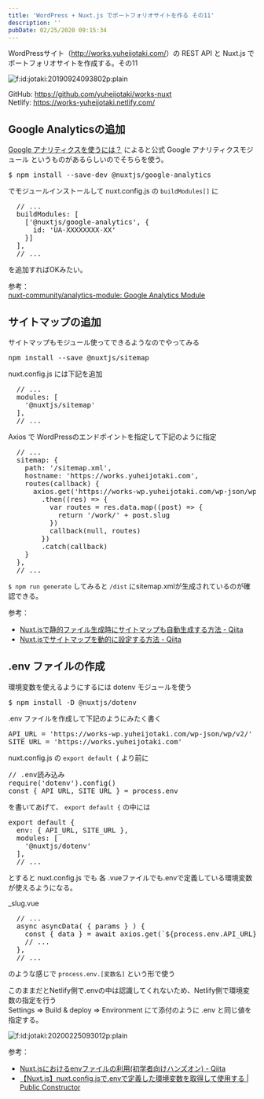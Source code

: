 ```yaml
---
title: 'WordPress + Nuxt.js でポートフォリオサイトを作る その11'
description: ''
pubDate: 02/25/2020 09:15:34
---
```


<p>WordPressサイト（<a href="http://works.yuheijotaki.com/">http://works.yuheijotaki.com/</a>）の REST API と Nuxt.js でポートフォリオサイトを作成する。その11</p>

<p><span itemscope itemtype="http://schema.org/Photograph"><img src="/images/hatena/20190924093802.png" alt="f:id:jotaki:20190924093802p:plain" title="f:id:jotaki:20190924093802p:plain" class="hatena-fotolife" itemprop="image"></span></p>

<p>GitHub: <a href="https://github.com/yuheijotaki/works-nuxt">https://github.com/yuheijotaki/works-nuxt</a><br />
Netlify: <a href="https://works-yuheijotaki.netlify.com/">https://works-yuheijotaki.netlify.com/</a></p>

<h2>Google Analyticsの追加</h2>

<p><a href="https://ja.nuxtjs.org/faq/google-analytics/">Google アナリティクスを使うには？</a> によると公式 Google アナリティクスモジュール というものがあるらしいのでそちらを使う。</p>

<pre class="code bash" data-lang="bash" data-unlink>$ npm install --save-dev @nuxtjs/google-analytics</pre>

<p>でモジュールインストールして nuxt.config.js の <code>buildModules[]</code> に</p>

<pre class="code lang-javascript" data-lang="javascript" data-unlink>  <span class="synComment">// ...</span>
  buildModules: <span class="synIdentifier">[</span>
    <span class="synIdentifier">[</span><span class="synConstant">'@nuxtjs/google-analytics'</span>, <span class="synIdentifier">{</span>
      id: <span class="synConstant">'UA-XXXXXXXX-XX'</span>
    <span class="synIdentifier">}]</span>
  <span class="synIdentifier">]</span>,
  <span class="synComment">// ...</span>
</pre>

<p>を追加すればOKみたい。</p>

<p>参考：<br />
<a href="https://github.com/nuxt-community/analytics-module">nuxt-community/analytics-module: Google Analytics Module</a></p>

<h2>サイトマップの追加</h2>

<p>サイトマップもモジュール使ってできるようなのでやってみる</p>

<pre class="code bash" data-lang="bash" data-unlink>npm install --save @nuxtjs/sitemap</pre>

<p>nuxt.config.js には下記を追加</p>

<pre class="code lang-javascript" data-lang="javascript" data-unlink>  <span class="synComment">// ...</span>
  modules: <span class="synIdentifier">[</span>
    <span class="synConstant">'@nuxtjs/sitemap'</span>
  <span class="synIdentifier">]</span>,
  <span class="synComment">// ...</span>
</pre>

<p>Axios で WordPressのエンドポイントを指定して下記のように指定</p>

<pre class="code lang-javascript" data-lang="javascript" data-unlink>  <span class="synComment">// ...</span>
  sitemap: <span class="synIdentifier">{</span>
    path: <span class="synConstant">'/sitemap.xml'</span>,
    hostname: <span class="synConstant">'https://works.yuheijotaki.com'</span>,
    routes(callback) <span class="synIdentifier">{</span>
      axios.get(<span class="synConstant">'https://works-wp.yuheijotaki.com/wp-json/wp/v2/posts?per_page=100&amp;page=1&amp;_embed=1'</span>)
        .then((res) =&gt; <span class="synIdentifier">{</span>
          <span class="synIdentifier">var</span> routes = res.data.map((post) =&gt; <span class="synIdentifier">{</span>
            <span class="synStatement">return</span> <span class="synConstant">'/work/'</span> + post.slug
          <span class="synIdentifier">}</span>)
          callback(<span class="synStatement">null</span>, routes)
        <span class="synIdentifier">}</span>)
        .<span class="synStatement">catch</span>(callback)
    <span class="synIdentifier">}</span>
  <span class="synIdentifier">}</span>,
  <span class="synComment">// ...</span>
</pre>

<p><code>$ npm run generate</code> してみると <code>/dist</code> にsitemap.xmlが生成されているのが確認できる。</p>

<p>参考：</p>

<ul>
<li><a href="https://qiita.com/bucchi49/items/d271c4010a3f6c900926">Nuxt.jsで静的ファイル生成時にサイトマップも自動生成する方法 - Qiita</a></li>
<li><a href="https://qiita.com/sauzar18/items/2ea958043eb6758c4f83">Nuxt.jsでサイトマップを動的に設定する方法 - Qiita</a></li>
</ul>

<h2>.env ファイルの作成</h2>

<p>環境変数を使えるようにするには dotenv モジュールを使う</p>

<pre class="code bash" data-lang="bash" data-unlink>$ npm install -D @nuxtjs/dotenv</pre>

<p>.env ファイルを作成して下記のようにみたく書く</p>

<pre class="code" data-lang="" data-unlink>API_URL = &#39;https://works-wp.yuheijotaki.com/wp-json/wp/v2/&#39;
SITE_URL = &#39;https://works.yuheijotaki.com&#39;</pre>

<p>nuxt.config.js の <code>export default {</code> より前に</p>

<pre class="code lang-javascript" data-lang="javascript" data-unlink><span class="synComment">// .env読み込み</span>
require(<span class="synConstant">'dotenv'</span>).config()
<span class="synStatement">const</span> <span class="synIdentifier">{</span> API_URL, SITE_URL <span class="synIdentifier">}</span> = process.env
</pre>

<p>を書いてあげて、 <code>export default {</code> の中には</p>

<pre class="code lang-javascript" data-lang="javascript" data-unlink><span class="synStatement">export</span> <span class="synStatement">default</span> <span class="synIdentifier">{</span>
  env: <span class="synIdentifier">{</span> API_URL, SITE_URL <span class="synIdentifier">}</span>,
  modules: <span class="synIdentifier">[</span>
    <span class="synConstant">'@nuxtjs/dotenv'</span>
  <span class="synIdentifier">]</span>,
  <span class="synComment">// ...</span>
</pre>

<p>とすると nuxt.config.js でも 各 .vueファイルでも.envで定義している環境変数が使えるようになる。</p>

<p>_slug.vue</p>

<pre class="code lang-javascript" data-lang="javascript" data-unlink>  <span class="synComment">// ...</span>
  async asyncData( <span class="synIdentifier">{</span> params <span class="synIdentifier">}</span> ) <span class="synIdentifier">{</span>
    <span class="synStatement">const</span> <span class="synIdentifier">{</span> data <span class="synIdentifier">}</span> = await axios.get(`$<span class="synIdentifier">{</span>process.env.API_URL<span class="synIdentifier">}</span>posts?slug=$<span class="synIdentifier">{</span>params.slug<span class="synIdentifier">}</span>`)
    <span class="synComment">// ...</span>
  <span class="synIdentifier">}</span>,
  <span class="synComment">// ...</span>
</pre>

<p>のような感じで <code>process.env.[変数名]</code> という形で使う</p>

<p>このままだとNetlify側で.envの中は認識してくれないため、Netlify側で環境変数の指定を行う<br />
Settings => Build &amp; deploy => Environment にて添付のように .env と同じ値を指定する。</p>

<p><span itemscope itemtype="http://schema.org/Photograph"><img src="/images/hatena/20200225093012.png" alt="f:id:jotaki:20200225093012p:plain" title="f:id:jotaki:20200225093012p:plain" class="hatena-fotolife" itemprop="image"></span></p>

<p>参考：</p>

<ul>
<li><a href="https://qiita.com/yfujii1127/items/c77bff6f0177b4ff219e">Nuxt.jsにおけるenvファイルの利用(初学者向けハンズオン) - Qiita</a></li>
<li><a href="https://public-constructor.com/nuxt-config-js-dotenv/">【Nuxt.js】nuxt.config.jsで.envで定義した環境変数を取得して使用する | Public Constructor</a></li>
</ul>
